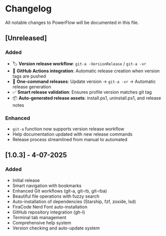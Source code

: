 # Changelog

All notable changes to PowerFlow will be documented in this file.

## [Unreleased]

### Added
- 🏷️ **Version release workflow**: `git-a -VersionRelease` / `git-a -vr` 
- 🤖 **GitHub Actions integration**: Automatic release creation when version tags are pushed
- 🎯 **One-command releases**: Update version → `git-a -vr` → Automatic release generation
- ✅ **Smart release validation**: Ensures profile version matches git tag
- 📦 **Auto-generated release assets**: install.ps1, uninstall.ps1, and release notes

### Enhanced
- `git-a` function now supports version release workflow
- Help documentation updated with new release commands
- Release process streamlined from manual to automated

## [1.0.3] - 4-07-2025

### Added
- Initial release
- Smart navigation with bookmarks
- Enhanced Git workflows (git-a, git-rb, git-rba)
- Beautiful file operations with fuzzy search
- Auto-installation of dependencies (Starship, fzf, zoxide, lsd)
- FiraCode Nerd Font auto-installation
- GitHub repository integration (gh-l)
- Terminal tab management
- Comprehensive help system
- Version checking and auto-update system